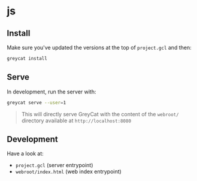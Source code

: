 # js

## Install
Make sure you've updated the versions at the top of `project.gcl` and then:
```sh
greycat install
```

## Serve
In development, run the server with:
```sh
greycat serve --user=1
```

> This will directly serve GreyCat with the content of the `webroot/` directory available at `http://localhost:8080`


## Development
Have a look at:
- `project.gcl` (server entrypoint)
- `webroot/index.html` (web index entrypoint)

